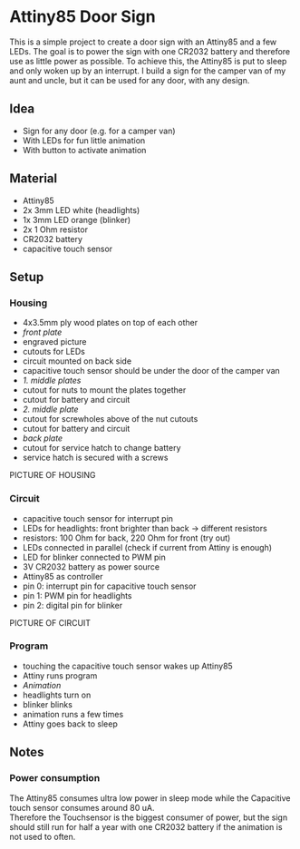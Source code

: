 # Attiny85 Door Sign

This is a simple project to create a door sign with an Attiny85 and a few LEDs. 
The goal is to power the sign with one CR2032 battery and therefore use as little power as possible.
To achieve this, the Attiny85 is put to sleep and only woken up by an interrupt.
I build a sign for the camper van of my aunt and uncle, but it can be used for any door, with any design.

## Idea
- Sign for any door (e.g. for a camper van)
- With LEDs for fun little animation
- With button to activate animation

## Material
- Attiny85
- 2x 3mm LED white (headlights)
- 1x 3mm LED orange (blinker)
- 2x 1 Ohm resistor
- CR2032 battery
- capacitive touch sensor

## Setup

### Housing
- 4x3.5mm ply wood plates on top of each other
- *front plate*
 - engraved picture 
 - cutouts for LEDs
 - circuit mounted on back side
 - capacitive touch sensor should be under the door of the camper van
- *1. middle plates*
 - cutout for nuts to mount the plates together
 - cutout for battery and circuit
- *2. middle plate*
 - cutout for screwholes above of the nut cutouts
 - cutout for battery and circuit
- *back plate*
 - cutout for service hatch to change battery
 - service hatch is secured with a screws

PICTURE OF HOUSING

### Circuit
- capacitive touch sensor for interrupt pin
- LEDs for headlights: front brighter than back -> different resistors
- resistors: 100 Ohm for back, 220 Ohm for front (try out)
- LEDs connected in parallel (check if current from Attiny is enough)
- LED for blinker connected to PWM pin
- 3V CR2032 battery as power source
- Attiny85 as controller
 - pin 0: interrupt pin for capacitive touch sensor
 - pin 1: PWM pin for headlights
 - pin 2: digital pin for blinker

PICTURE OF CIRCUIT

### Program
- touching the capacitive touch sensor wakes up Attiny85
- Attiny runs program
- *Animation*
 - headlights turn on
 - blinker blinks
 - animation runs a few times
- Attiny goes back to sleep

## Notes

### Power consumption
The Attiny85 consumes ultra low power in sleep mode while the Capacitive touch sensor consumes around 80 uA.  
Therefore the Touchsensor is the biggest consumer of power, but the sign should still run for half a year with one CR2032 battery if the animation is not used to often. 

